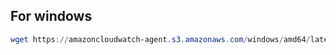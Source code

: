 ## For windows 

```Powershell
wget https://amazoncloudwatch-agent.s3.amazonaws.com/windows/amd64/latest/amazon-cloudwatch-agent.msi -OutFile "amazon-cloudwatch-agent.msi"
```

